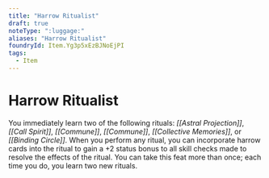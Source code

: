```yaml
---
title: "Harrow Ritualist"
draft: true
noteType: ":luggage:"
aliases: "Harrow Ritualist"
foundryId: Item.Yg3p5xEzBJNoEjPI
tags:
  - Item
---
```


# Harrow Ritualist

You immediately learn two of the following rituals: _[[Astral Projection]]_, _[[Call Spirit]]_, _[[Commune]]_, _[[Commune]]_, _[[Collective Memories]]_, or _[[Binding Circle]]_. When you perform any ritual, you can incorporate harrow cards into the ritual to gain a +2 status bonus to all skill checks made to resolve the effects of the ritual. You can take this feat more than once; each time you do, you learn two new rituals.
